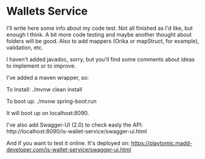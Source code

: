 # Wallets Service

I'll write here some info about my code test. Not all finished as I'd like, but enough I think. 
A bit more code testing and maybe another thought about folders will be good.
Also to add mappers (Orika or mapStruct, for example), validation, etc.

I haven't added javadoc, sorry, but you'll find some comments about ideas to implement or to improve.

I've added a maven wrapper, so:

To Install:
./mvnw clean install

To boot up: ./mvnw spring-boot:run

It will boot up on localhost:8090.

I've also add Swagger-UI (2.0) to check easly the API: http://localhost:8090/is-wallet-service/swagger-ui.html

And if you want to test it online. It's deployed on: https://playtomic.madd-developer.com/is-wallet-service/swagger-ui.html
